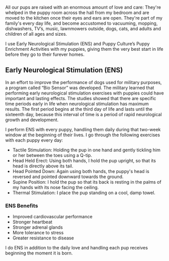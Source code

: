 All our pups are raised with an enormous amount of love and care: They're whelped in the puppy room across the hall from my bedroom and are moved to the kitchen once their eyes and ears are open. They're part of my family's every day life, and become accustomed to vacuuming, mopping, dishwashers, TV’s, music, lawnmowers outside, dogs, cats, and adults and children of all ages and sizes.

I use Early Neurological Stimulation (ENS) and Puppy Culture’s Puppy Enrichment Activities with my puppies, giving them the very best start in life before they go to their furever homes.

## Early Neurological Stimulation (ENS)

In an effort to improve the performance of dogs used for military purposes, a program called “Bio Sensor” was developed. The military learned that performing early neurological stimulation exercises with puppies could have important and lasting effects. The studies showed that there are specific time periods early in life when neurological stimulation has maximum results.  The first period begins at the third day of life and lasts until the sixteenth day, because this interval of time is a period of rapid neurological growth and development.

I perform ENS with every puppy, handling them daily during that two-week window at the beginning of their lives. I go through the following exercises with each puppy every day:

* Tactile Stimulation: Holding the pup in one hand and gently tickling him or her between the toes using a Q-tip.
* Head Held Erect: Using both hands, I hold the pup upright, so that its head is directly above its tail.
* Head Pointed Down: Again using both hands, the puppy's head is reversed and pointed downward towards the ground.
* Supine Position: I hold the pup so that its back is resting in the palms of my hands with its nose facing the ceiling.
* Thermal Stimulation: I place the pup standing on a cool, damp towel.

### ENS Benefits

* Improved cardiovascular performance
* Stronger heartbeat
* Stronger adrenal glands
* More tolerance to stress
* Greater resistance to disease

I do ENS in addition to the daily love and handling each pup receives beginning the moment it is born.
